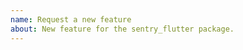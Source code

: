 ```yaml
---
name: Request a new feature
about: New feature for the sentry_flutter package.
---
```


<!--  Continue to request a feature for the **Sentry Flutter SDK**.
Feature requests for the core sentry package, please use the the sentry-dart issue tracker:
http://github.com/getsentry/sentry-dart/issues  -->
